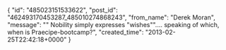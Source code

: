  {
   "id": "485023151533622",
   "post_id": "462493170453287_485010274868243",
   "from_name": "Derek Moran",
   "message": "\" Nobility simply expresses \"wishes\"\".... speaking of which, when is Praecipe-bootcamp?",
   "created_time": "2013-02-25T22:42:18+0000"
 }

